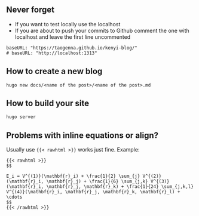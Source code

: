 ## Never forget
- If you want to test locally use the localhost
- If you are about to push your commits to Github comment the one with localhost and leave the first line uncommented
```
baseURL: "https://taogenna.github.io/kenyi-blog/"
# baseURL: "http://localhost:1313"
```

## How to create a new blog 
```
hugo new docs/<name of the post>/<name of the post>.md
```
## How to build your site

```
hugo server
```
## Problems with inline equations or align? 

Usually use `{{< rawhtml >}}` works just fine. Example: 
```
{{< rawhtml >}}
$$

E_i = V^{(1)}(\mathbf{r}_i) + \frac{1}{2} \sum_{j} V^{(2)}(\mathbf{r}_i, \mathbf{r}_j) + \frac{1}{6} \sum_{j,k} V^{(3)}(\mathbf{r}_i, \mathbf{r}_j, \mathbf{r}_k) + \frac{1}{24} \sum_{j,k,l} V^{(4)}(\mathbf{r}_i, \mathbf{r}_j, \mathbf{r}_k, \mathbf{r}_l) + \cdots
$$ 
{{< /rawhtml >}}
```